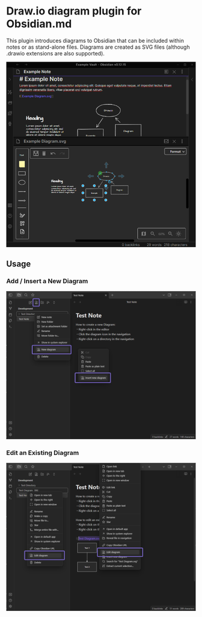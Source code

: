 # Draw.io diagram plugin for Obsidian.md

This plugin introduces diagrams to Obsidian that can be included within notes or as stand-alone files. Diagrams are created as SVG files (although .drawio extensions are also supported).

![Screenshot](/docs/image/screenshot1.png)

## Usage
### Add / Insert a New Diagram

![Insert new diagram](/docs/image/screenshot2.png)

### Edit an Existing Diagram

![Edit existing diagram](/docs/image/screenshot3.png)